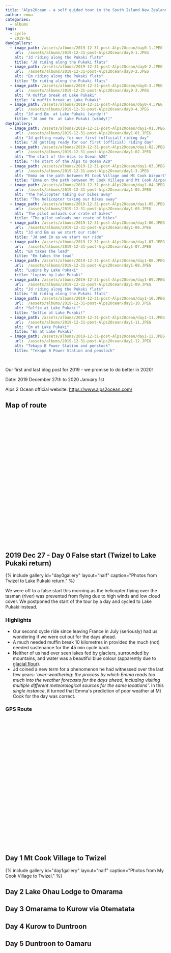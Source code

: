 ```yaml
---
title: "Alps2Ocean - a self guided tour in the South Island New Zealand"
author: emma
categories:
  - albums
tags:
  - cycle
  - 2019-NZ
day0gallery:
  - image_path: /assets/albums/2019-12-31-post-Alps2Ocean/day0-1.JPEG
    url:  /assets/albums/2019-12-31-post-Alps2Ocean/day0-1.JPEG
    alt: "Jd riding along the Pukaki flats"
    title: "Jd riding along the Pukaki flats"
  - image_path: /assets/albums/2019-12-31-post-Alps2Ocean/day0-2.JPEG
    url:  /assets/albums/2019-12-31-post-Alps2Ocean/day0-2.JPEG
    alt: "Em riding along the Pukaki flats"
    title: "Em riding along the Pukaki flats"
  - image_path: /assets/albums/2019-12-31-post-Alps2Ocean/day0-3.JPEG
    url:  /assets/albums/2019-12-31-post-Alps2Ocean/day0-3.JPEG 
    alt: "A muffin break at Lake Pukaki"
    title: "A muffin break at Lake Pukaki"
  - image_path: /assets/albums/2019-12-31-post-Alps2Ocean/day0-4.JPEG
    url:  /assets/albums/2019-12-31-post-Alps2Ocean/day0-4.JPEG
    alt: "Jd and Em  at Lake Pukaki (windy!)"
    title: "Jd and Em  at Lake Pukaki (windy!)"
day1gallery:
  - image_path: /assets/albums/2019-12-31-post-Alps2Ocean/day1-01.JPEG
    url:  /assets/albums/2019-12-31-post-Alps2Ocean/day1-01.JPEG
    alt: "Jd getting ready for our first (official) riding day"
    title: "Jd getting ready for our first (official) riding day"
  - image_path: /assets/albums/2019-12-31-post-Alps2Ocean/day1-02.JPEG
    url:  /assets/albums/2019-12-31-post-Alps2Ocean/day1-02.JPEG
    alt: "The start of the Alps to Ocean A20"
    title: "The start of the Alps to Ocean A20"
  - image_path: /assets/albums/2019-12-31-post-Alps2Ocean/day1-03.JPEG
    url:  /assets/albums/2019-12-31-post-Alps2Ocean/day1-3.JPEG 
    alt: "Emma on the path between Mt Cook Village and Mt Cook Airport"
    title: "Emma on the path between Mt Cook Village and Mt Cook Airport"
  - image_path: /assets/albums/2019-12-31-post-Alps2Ocean/day1-04.JPEG
    url:  /assets/albums/2019-12-31-post-Alps2Ocean/day1-04.JPEG
    alt: "The helicopter taking our bikes away"
    title: "The helicopter taking our bikes away"
  - image_path: /assets/albums/2019-12-31-post-Alps2Ocean/day1-05.JPEG
    url:  /assets/albums/2019-12-31-post-Alps2Ocean/day1-05.JPEG
    alt: "The pilot unloads our crate of bikes"
    title: "The pilot unloads our crate of bikes"
  - image_path: /assets/albums/2019-12-31-post-Alps2Ocean/day1-06.JPEG
    url:  /assets/albums/2019-12-31-post-Alps2Ocean/day1-06.JPEG
    alt: "Jd and Em as we start our ride"
    title: "Jd and Em as we start our ride"
  - image_path: /assets/albums/2019-12-31-post-Alps2Ocean/day1-07.JPEG
    url:  /assets/albums/2019-12-31-post-Alps2Ocean/day1-07.JPEG 
    alt: "Em takes the lead"
    title: "Em takes the lead"
  - image_path: /assets/albums/2019-12-31-post-Alps2Ocean/day1-08.JPEG
    url:  /assets/albums/2019-12-31-post-Alps2Ocean/day1-08.JPEG
    alt: "Lupins by Lake Pukaki"
    title: "Lupins by Lake Pukaki"
  - image_path: /assets/albums/2019-12-31-post-Alps2Ocean/day1-09.JPEG
    url:  /assets/albums/2019-12-31-post-Alps2Ocean/day1-09.JPEG
    alt: "Jd riding along the Pukaki flats"
    title: "Jd riding along the Pukaki flats"
  - image_path: /assets/albums/2019-12-31-post-Alps2Ocean/day1-10.JPEG
    url:  /assets/albums/2019-12-31-post-Alps2Ocean/day1-10.JPEG
    alt: "Selfie at Lake Pukaki!"
    title: "Selfie at Lake Pukaki!"
  - image_path: /assets/albums/2019-12-31-post-Alps2Ocean/day1-11.JPEG
    url:  /assets/albums/2019-12-31-post-Alps2Ocean/day1-11.JPEG 
    alt: "Em at Lake Pukaki"
    title: "Em at Lake Pukaki"
  - image_path: /assets/albums/2019-12-31-post-Alps2Ocean/day1-12.JPEG
    url:  /assets/albums/2019-12-31-post-Alps2Ocean/day1-12.JPEG
    alt: "Tekapo B Power Station and penstock"
    title: "Tekapo B Power Station and penstock"    

---
```


Our first and last blog post for 2019 - we promise to do better in 2020!

Date: 2019 December 27th to 2020 January 1st

Alps 2 Ocean official website: <https://www.alps2ocean.com/>

## Map of route

<link rel="stylesheet" href="https://unpkg.com/leaflet@1.5.1/dist/leaflet.css"
   integrity="sha512-xwE/Az9zrjBIphAcBb3F6JVqxf46+CDLwfLMHloNu6KEQCAWi6HcDUbeOfBIptF7tcCzusKFjFw2yuvEpDL9wQ=="
   crossorigin=""/>  

<script src="https://unpkg.com/leaflet@1.5.1/dist/leaflet.js"
   integrity="sha512-GffPMF3RvMeYyc1LWMHtK8EbPv0iNZ8/oTtHPx9/cc2ILxQ+u905qIwdpULaqDkyBKgOaB57QTMg7ztg8Jm2Og=="
   crossorigin=""></script>
<script src="https://cdnjs.cloudflare.com/ajax/libs/leaflet-gpx/1.4.0/gpx.min.js"></script>

<div id="mapid" style="width: 80%; height: 400px;"></div>
<script>

var mymap = L.map('mapid').setView([44.112664, 5.407952], 13);

L.tileLayer( 'http://{s}.tile.openstreetmap.org/{z}/{x}/{y}.png', {
    attribution: '&copy; <a href="https://www.openstreetmap.org/copyright">OpenStreetMap</a>',
    subdomains: ['a','b','c']
}).addTo( mymap );

var gpx = 'https://www.jdem.com.au/assets/albums/2019-07-11-post-sault-lavender-cycle/2019-07-11-post-sault-lavender-cycle.gpx';

new L.GPX(gpx, {async: true,   marker_options: {
    startIconUrl: '/assets/images/pin-icon-start.png',
    endIconUrl: '/assets/images/pin-icon-end.png',
    shadowUrl: '/assets/images/pin-shadow.png'
  }}).on('loaded', function(e) { mymap.fitBounds(e.target.getBounds()); }).addTo(mymap);
</script>

## 2019 Dec 27 - Day 0 False start (Twizel to Lake Pukaki return)

{% include gallery id="day0gallery" layout="half" caption="Photos from Twizel to Lake Pukaki return." %}

 We were off to a false start this morning as the helicopter flying over the tasman (river) was prevented from flying due to high winds and low cloud cover. We postponed the start of the tour by a day and cycled to Lake Pukaki instead.

### Highlights

- Our second cycle ride since leaving France in July (seriously) had us wondering if we were cut out for the days ahead.
- A much needed muffin break 10 kilometres in provided the much (not) needed sustenance for the 45 min cycle back.
- Neither of us had ever seen lakes fed by glaciers, surrounded by mountains, and water was a beautiful blue colour (apparently due to [glacial flour](<https://en.wikipedia.org/wiki/Rock_flour>)).
- Jd coined a new term for a phenomenon he had witnessed over the last few years: *'over-weathering: the process by which Emma reads too much into the weather forecasts for the days ahead, including visiting multiple different meteorological sources for the same locations'*. In this *single instance*, it turned that Emma's prediction of poor weather at Mt Cook for the day was correct.

### GPS Route
<div id="day0map" style="width: 100%; height: 400px;"></div>

<script>
var day0map = L.map('day0map').setView([-44.2599014,170.1042942], 13);

L.tileLayer( 'http://{s}.tile.openstreetmap.org/{z}/{x}/{y}.png', {
    attribution: '&copy; <a href="https://www.openstreetmap.org/copyright">OpenStreetMap</a>',
    subdomains: ['a','b','c']
}).addTo( mymap );

var gpx = 'https://www.jdem.com.au/assets/albums/2019-12-31-post-Alps2Ocean/2019-12-27_Day_0_Twizel_LakePukaki.gpx';

new L.GPX(gpx, {async: true,   marker_options: {
    startIconUrl: '/assets/images/pin-icon-start.png',
    endIconUrl: '/assets/images/pin-icon-end.png',
    shadowUrl: '/assets/images/pin-shadow.png'
  }}).on('loaded', function(e) { day0map.fitBounds(e.target.getBounds()); }).addTo(day0map);
</script>


## Day 1 Mt Cook Village to Twizel

{% include gallery id="day1gallery" layout="half" caption="Photos from My Cook Village to Twizel." %}

## Day 2 Lake Ohau Lodge to Omarama

## Day 3 Omarama to Kurow via Otematata

## Day 4 Kurow to Duntroon

## Day 5 Duntroon to Oamaru

